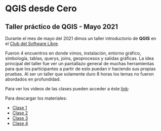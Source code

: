 # QGIS desde Cero
## Taller práctico de QGIS - Mayo 2021

Durante el mes de mayo del 2021 dimos un taller introductorio de **QGIS** en el [Club del Software Libre](https://softlibre.com.ar/). 

Fueron 4 encuentros en donde vimos, instalación, entorno gráfico, simbología, tablas, querys, joins, geoprocesos y salidas gráficas. La idea principal del taller fue ver un pantallazo general de muchas herramientas para que los participantes a partir de esto puedan ir haciendo sus propias pruebas. Al ser un taller que solamente duro 8 horas los temas no fueron abordados en profundidad.

Para ver los videos de las clases pueden acceder a éste [link](https://softlibre.com.ar/blog/2021/06/08/resumen-curso-de-qgis/):

Para descargar los materiales:
 - [Clase 1](https://cloud.disroot.org/s/8Bbpsio7rFKbHEQ)
 - [Clase 2](https://cloud.disroot.org/s/4Pc4bJkbtsEdWLm)
 - [Clase 3](https://cloud.disroot.org/s/7NZPNincSXDt6Ao)
 - [Clase 4](https://cloud.disroot.org/s/7NZPNincSXDt6Ao)
